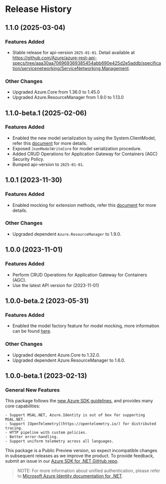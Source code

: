# Release History

## 1.1.0 (2025-03-04)

### Features Added

- Stable release for api-version `2025-01-01`. Detail available at https://github.com/Azure/azure-rest-api-specs/tree/aaa30aa706969369385454abb690e425d2e5addb/specification/servicenetworking/ServiceNetworking.Management.

### Other Changes

- Upgraded Azure.Core from 1.36.0 to 1.45.0
- Upgraded Azure.ResourceManager from 1.9.0 to 1.13.0

## 1.1.0-beta.1 (2025-02-06)

### Features Added

- Enabled the new model serialization by using the System.ClientModel, refer this [document](https://aka.ms/azsdk/net/mrw) for more details.
- Exposed `JsonModelWriteCore` for model serialization procedure.
- Added CRUD Operations for Application Gateway for Containers (AGC) Security Policy.
- Bumped api-version to `2025-01-01`.

## 1.0.1 (2023-11-30)

### Features Added

- Enabled mocking for extension methods, refer this [document](https://aka.ms/azsdk/net/mocking) for more details.

### Other Changes

- Upgraded dependent `Azure.ResourceManager` to 1.9.0.

## 1.0.0 (2023-11-01)

### Features Added

- Perform CRUD Operations for Application Gateway for Containers (AGC).
- Use the latest API version for (2023-11-01)

## 1.0.0-beta.2 (2023-05-31)

### Features Added

- Enabled the model factory feature for model mocking, more information can be found [here](https://azure.github.io/azure-sdk/dotnet_introduction.html#dotnet-mocking-factory-builder).

### Other Changes

- Upgraded dependent Azure.Core to 1.32.0.
- Upgraded dependent Azure.ResourceManager to 1.6.0.

## 1.0.0-beta.1 (2023-02-13)

### General New Features

This package follows the [new Azure SDK guidelines](https://azure.github.io/azure-sdk/general_introduction.html), and provides many core capabilities:

    - Support MSAL.NET, Azure.Identity is out of box for supporting MSAL.NET.
    - Support [OpenTelemetry](https://opentelemetry.io/) for distributed tracing.
    - HTTP pipeline with custom policies.
    - Better error-handling.
    - Support uniform telemetry across all languages.

This package is a Public Preview version, so expect incompatible changes in subsequent releases as we improve the product. To provide feedback, submit an issue in our [Azure SDK for .NET GitHub repo](https://github.com/Azure/azure-sdk-for-net/issues).

> NOTE: For more information about unified authentication, please refer to [Microsoft Azure Identity documentation for .NET](https://learn.microsoft.com/dotnet/api/overview/azure/identity-readme?view=azure-dotnet).